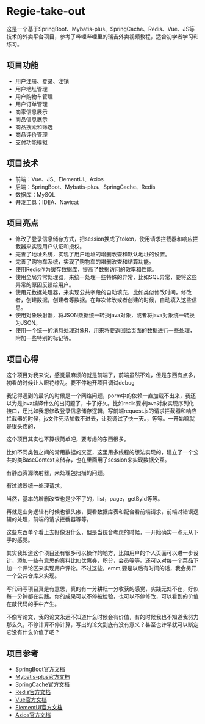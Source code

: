 # Regie-take-out

这是一个基于SpringBoot、Mybatis-plus、SpringCache、Redis、Vue、JS等技术的外卖平台项目，参考了哔哩哔哩里的瑞吉外卖视频教程，适合初学者学习和练习。


## 项目功能

- 用户注册、登录、注销
- 用户地址管理
- 用户购物车管理
- 用户订单管理
- 商家信息展示
- 商品信息展示
- 商品搜索和筛选
- 商品评价管理
- 支付功能模拟

## 项目技术

- 前端：Vue、JS、ElementUI、Axios
- 后端：SpringBoot、Mybatis-plus、SpringCache、Redis
- 数据库：MySQL
- 开发工具：IDEA、Navicat

## 项目亮点

- 修改了登录信息储存方式，把session换成了token，使用请求拦截器和响应拦截器来实现用户认证和授权。
- 完善了地址系统，实现了用户地址的增删改查和默认地址的设置。
- 完善了购物车系统，实现了购物车的增删改查和结算功能。
- 使用Redis作为缓存数据库，提高了数据访问的效率和性能。
- 使用全局异常处理器，来统一处理一些特殊的异常，比如SQL异常，要将这些异常的原因反馈给用户。
- 使用元数据处理器，来实现公共字段的自动填充，比如类似修改时间，修改者，创建数据，创建者等数据。在每次修改或者创建的时候，自动填入这些信息。
- 使用对象映射器，将JSON数据统一转换java对象，或者将java对象统一转换为JSON。
- 使用一个统一的消息处理对象R，用来将要返回给页面的数据进行一些处理，附加一些特别的标记等。

## 项目心得

这个项目对我来说，感觉最麻烦的就是前端了，前端虽然不难，但是东西有点多，初看的时候让人眼花缭乱。要不停地开项目调试debug

我记得遇到的最坑的时候是一个网络问题，porm中的依赖一直加载不出来，我还以为是java编译什么的出问题了，卡了好久。比如redis要求java对象实现序列化接口，还比如我想修改登录信息储存逻辑，写前端request.js的请求拦截器和响应拦截器的时候，js文件死活加载不进去，让我调试了快一天。，等等。一开始嘛就是很头疼的，

这个项目其实也不算很简单吧，要考虑的东西很多。

比如不同类包之间的常用数据的交互，这里用多线程的想法实现的，建立了一个公共的类BaseContext来储存，也在里面用了session来实现数据交互。

有静态资源映射器，来处理包扫描的问题。

有过滤器统一处理请求。

当然，基本的增删改查也是少不了的，list，page，getById等等。

再就是业务逻辑有时候也很头疼，要看数据库表和配合看前端请求，前端对错误逻辑的处理，前端的请求拦截器等等。

这些东西单个看上去好像没什么，但是当统合考虑的时候，一开始确实一点无从下手的感觉。

其实我知道这个项目还有很多可以操作的地方，比如用户的个人页面可以进一步设计，添加一些有意思的资料比如优惠券，积分，会员等等。还可以对每一个菜品下加一个评论区来实现用户评论。不过这些，emm,要是以后有时间的话，我会另开一个公共仓库来实现。

  写代码写项目真是有意思，真的有一分耕耘一分收获的感觉，实践无处不在，好似每一分钟都在实践。你的成果可以不停被检验，也可以不停修改，可以看到的价值在敲代码的手中产生。

  不像写论文，我的论文永远不知道什么时候会有价值，有的时候我也不知道我努力那么久，不停计算不停计算，写出的论文到底有没有意义？甚至也许早就可以断定它没有什么价值了吧？


## 项目参考

- [SpringBoot官方文档](https://spring.io/projects/spring-boot)
- [Mybatis-plus官方文档](https://baomidou.com/)
- [SpringCache官方文档](https://docs.spring.io/spring-framework/docs/current/reference/html/integration.html#cache)
- [Redis官方文档](https://redis.io/documentation)
- [Vue官方文档](https://vuejs.org/)
- [ElementUI官方文档](https://element.eleme.io/)
- [Axios官方文档](https://axios-http.com/)
